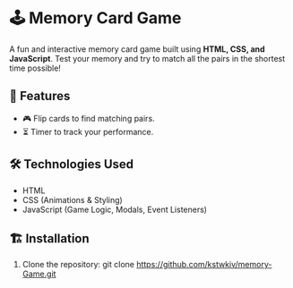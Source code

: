 # 🕹️ Memory Card Game

A fun and interactive memory card game built using **HTML, CSS, and JavaScript**. Test your memory and try to match all the pairs in the shortest time possible!

## 🚀 Features
- 🎮 Flip cards to find matching pairs.
- ⏳ Timer to track your performance.

## 🛠️ Technologies Used
- HTML
- CSS (Animations & Styling)
- JavaScript (Game Logic, Modals, Event Listeners)

## 🏗️ Installation
1. Clone the repository:
  git clone https://github.com/kstwkiv/memory-Game.git
